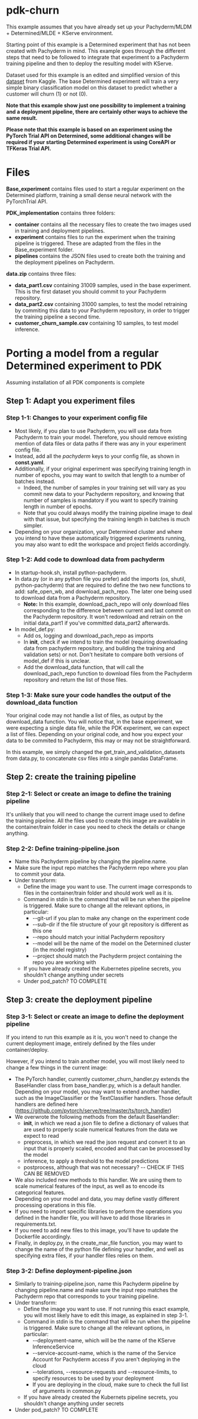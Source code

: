 # pdk-churn

This example assumes that you have already set up your Pachyderm/MLDM + Determined/MLDE + KServe environment.

Starting point of this example is a Determined experiment that has not been created with Pachyderm in mind. This example goes through the different steps that need to be followed to integrate that experiment to a Pachyderm training pipeline and then to deploy the resulting model with KServe.

Dataset used for this example is an edited and simplified version of this [dataset](https://www.kaggle.com/datasets/abhinav89/telecom-customer) from Kaggle. The base Determined experiment will train a very simple binary classification model on this dataset to predict whether a customer will churn (1) or not (0).


**Note that this example show just one possibility to implement a training and a deployment pipeline, there are certainly other ways to achieve the same result.**

**Please note that this example is based on an experiment using the PyTorch Trial API on Determined, some additional changes will be required if your starting Determined experiment is using CoreAPI or TFKeras Trial API.**

# Files

**Base_experiment** contains files used to start a regular experiment on the Determined platform, training a small dense neural network with the PyTorchTrial API.

**PDK_implementation** contains three folders:
  * **container** contains all the necessary files to create the two images used in training and deployment pipelines.
  * **experiment** contains files to run the experiment when the training pipeline is triggered. These are adapted from the files in the Base_experiment folder.
  * **pipelines** contains the JSON files used to create both the training and the deployment pipelines on Pachyderm.

**data.zip** contains three files:
  * **data_part1.csv** containing 31009 samples, used in the base experiment. This is the first dataset you should commit to your Pachyderm repository.
  * **data_part2.csv** containing 31000 samples, to test the model retraining by commiting this data to your Pachyderm repository, in order to trigger the training pipeline a second time.
  * **customer_churn_sample.csv** containing 10 samples, to test model inference.

# Porting a model from a regular Determined experiment to PDK

Assuming installation of all PDK components is complete

## Step 1: Adapt you experiment files

### Step 1-1: Changes to your experiment config file
* Most likely, if you plan to use Pachyderm, you will use data from Pachyderm to train your model. Therefore, you should remove existing mention of data files or data paths if there was any in your experiment config file.
* Instead, add all the *pachyderm* keys to your config file, as shown in **const.yaml**.
* Additionally, if your original experiment was specifying training length in number of epochs, you may want to switch that length to a number of batches instead.
  * Indeed, the number of samples in your training set will vary as you commit new data to your Pachyderm repository, and knowing that number of samples is mandatory if you want to specify training length in number of epochs.
  * Note that you could always modify the training pipeline image to deal with that issue, but specifying the training length in batches is much simpler.
* Depending on your organization, your Determined cluster and where you intend to have these automatically triggered experiments running, you may also want to edit the workspace and project fields accordingly.

### Step 1-2: Add code to download data from pachyderm
* In startup-hook.sh, install python-pachyderm.
* In data.py (or in any python file you prefer) add the imports (os, shutil, python-pachyderm) that are required to define the two new functions to add: safe_open_wb, and download_pach_repo. The later one being used to download data from a Pachyderm repository.
  * **Note:** In this example, download_pach_repo will only download files corresponding to the difference between current and last commit on the Pachyderm repository. It won't redownload and retrain on the initial data_part1 if you've committed data_part2 afterwards.
* In model_def.py:
  * Add os, logging and download_pach_repo as imports
  * In __init__, check if we intend to train the model (requiring downloading data from pachyderm repository, and building the training and validation sets) or not. Don't hesitate to compare both versions of model_def if this is unclear.
  * Add the download_data function, that will call the download_pach_repo function to download files from the Pachyderm repository and return the list of those files.
		
### Step 1-3: Make sure your code handles the output of the download_data function

Your original code may not handle a list of files, as output by the download_data function. You will notice that, in the base experiment, we were expecting a single data file, while the PDK experiment, we can expect a list of files.
Depending on your original code, and how you expect your data to be commited to Pachyderm, this may or may not be straightforward.

In this example, we simply changed the get_train_and_validation_datasets from data.py, to concatenate csv files into a single pandas DataFrame.

## Step 2: create the training pipeline

### Step 2-1: Select or create an image to define the training pipeline

It's unlikely that you will need to change the current image used to define the training pipeline. 
All the files used to create this image are available in the container/train folder in case you need to check the details or change anything.
	
### Step 2-2: Define training-pipeline.json

* Name this Pachyderm pipeline by changing the pipeline.name.
* Make sure the input repo matches the Pachyderm repo where you plan to commit your data.
* Under transform:
  * Define the image you want to use. The current image corresponds to files in the container/train folder and should work well as it is.
  * Command in stdin is the command that will be run when the pipeline is triggered. Make sure to change all the relevant options, in particular:
    * --git-url if you plan to make any change on the experiment code
    * --sub-dir if the file structure of your git repository is different as this one
    * --repo should match your initial Pachyderm repository
    * --model will be the name of the model on the Determined cluster (in the model registry)
    * --project should match the Pachyderm project containing the repo you are working with
  * If you have already created the Kubernetes pipeline secrets, you shouldn't change anything under secrets
  * Under pod_patch? TO COMPLETE

## Step 3: create the deployment pipeline

### Step 3-1: Select or create an image to define the deployment pipeline

If you intend to run this example as it is, you won't need to change the current deployment image, entirely defined by the files under container/deploy.

However, if you intend to train another model, you will most likely need to change a few things in the current image:
* The PyTorch handler, currently customer_churn_handler.py extends the BaseHandler class from base_handler.py, which is a default handler. Depending on your model, you may want to extend another handler, such as the ImageClassifier or the TextClassifier handlers. Those default handlers are defined here (https://github.com/pytorch/serve/tree/master/ts/torch_handler)
* We overwrote the following methods from the default BaseHandler:
  * __init__, in which we read a json file to define a dictionary of values that are used to properly scale numerical features from the data we expect to read
  * preprocess, in which we read the json request and convert it to an input that is properly scaled, encoded and that can be processed by the model
  * inference, to apply a threshold to the model predictions
  * postprocess, although that was not necessary? -- CHECK IF THIS CAN BE REMOVED
* We also included new methods to this handler. We are using them to scale numerical features of the input, as well as to encode its categorical features.
* Depending on your model and data, you may define vastly different processing operations in this file.
* If you need to import specific libraries to perform the operations you defined in the handler file, you will have to add those libraries in requirements.txt.
* If you need to add new files to this image, you'll have to update the Dockerfile accordingly.
* Finally, in deploy.py, in the create_mar_file function, you may want to change the name of the python file defining your handler, and well as specifying extra files, if your handler files relies on them.

### Step 3-2: Define deployment-pipeline.json

* Similarly to training-pipeline.json, name this Pachyderm pipeline by changing pipeline.name and make sure the input repo matches the Pachyderm repo that corresponds to your training pipeline.
* Under transform:
  * Define the image you want to use. If not running this exact example, you will most likely have to edit this image, as explained in step 3-1.
  * Command in stdin is the command that will be run when the pipeline is triggered. Make sure to change all the relevant options, in particular:
    * --deployment-name, which will be the name of the KServe InferenceService
    * --service-account-name, which is the name of the Service Account for Pachyderm access if you aren't deploying in the cloud
    * --tolerations, --resource-requests and --resource-limits, to specify resources to be used by your deployment
    * If you are deploying in the cloud, make sure to check the full list of arguments in common.py
  * If you have already created the Kubernets pipeline secrets, you shouldn't change anything under secrets
* Under pod_patch? TO COMPLETE
